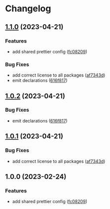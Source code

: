 # Changelog

## [1.1.0](https://github.com/abinnovision/js-commons/compare/prettier-config-v1.0.2...prettier-config-v1.1.0) (2023-04-21)


### Features

* add shared prettier config ([fc08209](https://github.com/abinnovision/js-commons/commit/fc082096c0d1553d0bb64cf67d4b1ef3f39e91f3))


### Bug Fixes

* add correct license to all packages ([af7343d](https://github.com/abinnovision/js-commons/commit/af7343dbdb93329a0321a369f81e9b37da9068fa))
* emit declarations ([616f817](https://github.com/abinnovision/js-commons/commit/616f817ca7701e160325e1e81d633df345244cc3))

## [1.0.2](https://github.com/abinnovision/js-commons/compare/prettier-config-v1.0.1...prettier-config-v1.0.2) (2023-04-21)


### Bug Fixes

* emit declarations ([616f817](https://github.com/abinnovision/js-commons/commit/616f817ca7701e160325e1e81d633df345244cc3))

## [1.0.1](https://github.com/abinnovision/js-commons/compare/prettier-config-v1.0.0...prettier-config-v1.0.1) (2023-04-21)


### Bug Fixes

* add correct license to all packages ([af7343d](https://github.com/abinnovision/js-commons/commit/af7343dbdb93329a0321a369f81e9b37da9068fa))

## 1.0.0 (2023-02-24)


### Features

* add shared prettier config ([fc08209](https://github.com/abinnovision/js-commons/commit/fc082096c0d1553d0bb64cf67d4b1ef3f39e91f3))
